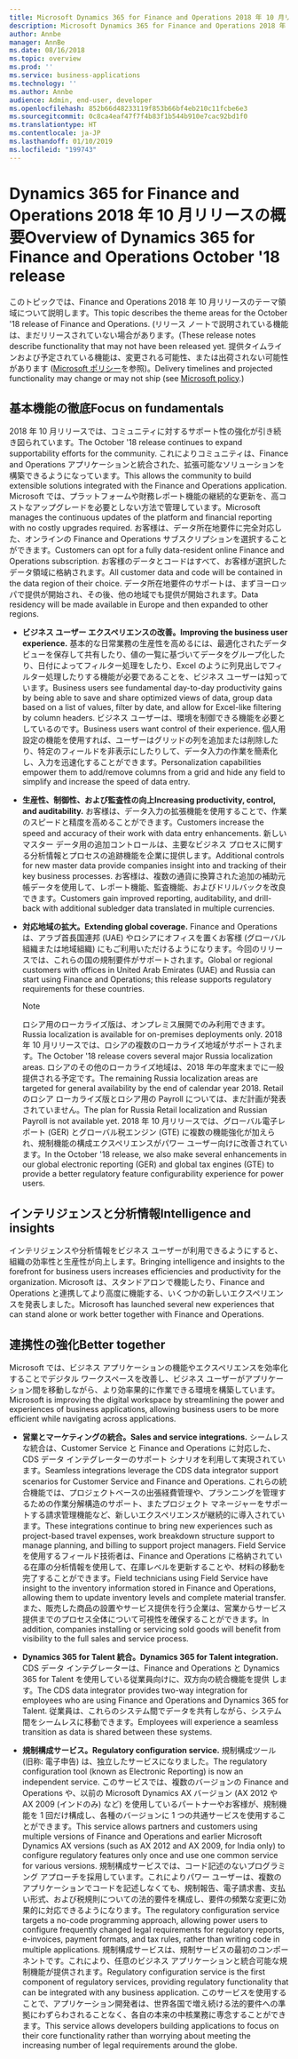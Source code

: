 ```yaml
---
title: Microsoft Dynamics 365 for Finance and Operations 2018 年 10 月リリースの概要
description: Microsoft Dynamics 365 for Finance and Operations 2018 年 10 月リリースの概要
author: Annbe
manager: AnnBe
ms.date: 08/16/2018
ms.topic: overview
ms.prod: ''
ms.service: business-applications
ms.technology: ''
ms.author: Annbe
audience: Admin, end-user, developer
ms.openlocfilehash: 852b66d48233119f853b66bf4eb210c11fcbe6e3
ms.sourcegitcommit: 0c8ca4eaf47f7f4b83f1b544b910e7cac92bd1f0
ms.translationtype: HT
ms.contentlocale: ja-JP
ms.lasthandoff: 01/10/2019
ms.locfileid: "199743"
---
```

#  <a name="overview-of-dynamics-365-for-finance-and-operations-october-18-release"></a><span data-ttu-id="5b7f6-103">Dynamics 365 for Finance and Operations 2018 年 10 月リリースの概要</span><span class="sxs-lookup"><span data-stu-id="5b7f6-103">Overview of Dynamics 365 for Finance and Operations October '18 release</span></span>


<span data-ttu-id="5b7f6-104">このトピックでは、Finance and Operations 2018 年 10 月リリースのテーマ領域について説明します。</span><span class="sxs-lookup"><span data-stu-id="5b7f6-104">This topic describes the theme areas for the October '18 release of Finance and Operations.</span></span> <span data-ttu-id="5b7f6-105">(リリース ノートで説明されている機能は、まだリリースされていない場合があります。</span><span class="sxs-lookup"><span data-stu-id="5b7f6-105">(These release notes describe functionality that may not have been released yet.</span></span> <span data-ttu-id="5b7f6-106">提供タイムラインおよび予定されている機能は、変更される可能性、または出荷されない可能性があります ([Microsoft ポリシー](https://go.microsoft.com/fwlink/p/?linkid=2007332)を参照)。</span><span class="sxs-lookup"><span data-stu-id="5b7f6-106">Delivery timelines and projected functionality may change or may not ship (see [Microsoft policy](https://go.microsoft.com/fwlink/p/?linkid=2007332).)</span></span>

## <a name="focus-on-fundamentals"></a><span data-ttu-id="5b7f6-107">基本機能の徹底</span><span class="sxs-lookup"><span data-stu-id="5b7f6-107">Focus on fundamentals</span></span>

<span data-ttu-id="5b7f6-108">2018 年 10 月リリースでは、コミュニティに対するサポート性の強化が引き続き図られています。</span><span class="sxs-lookup"><span data-stu-id="5b7f6-108">The October '18 release continues to expand supportability efforts for the community.</span></span>
<span data-ttu-id="5b7f6-109">これによりコミュニティは、Finance and Operations アプリケーションと統合された、拡張可能なソリューションを構築できるようになっています。</span><span class="sxs-lookup"><span data-stu-id="5b7f6-109">This allows the community to build extensible solutions integrated with the Finance and Operations application.</span></span> <span data-ttu-id="5b7f6-110">Microsoft では、プラットフォームや財務レポート機能の継続的な更新を、高コストなアップグレードを必要としない方法で管理しています。</span><span class="sxs-lookup"><span data-stu-id="5b7f6-110">Microsoft manages the continuous updates of the platform and financial reporting with no costly upgrades required.</span></span> <span data-ttu-id="5b7f6-111">お客様は、データ所在地要件に完全対応した、オンラインの Finance and Operations サブスクリプションを選択することができます。</span><span class="sxs-lookup"><span data-stu-id="5b7f6-111">Customers can opt for a fully data-resident online Finance and Operations subscription.</span></span> <span data-ttu-id="5b7f6-112">お客様のデータとコードはすべて、お客様が選択したデータ領域に格納されます。</span><span class="sxs-lookup"><span data-stu-id="5b7f6-112">All customer data and code will be contained in the data region of their choice.</span></span> <span data-ttu-id="5b7f6-113">データ所在地要件のサポートは、まずヨーロッパで提供が開始され、その後、他の地域でも提供が開始されます。</span><span class="sxs-lookup"><span data-stu-id="5b7f6-113">Data residency will be made available in Europe and then expanded to other regions.</span></span>

-   <span data-ttu-id="5b7f6-114">**ビジネス ユーザー エクスペリエンスの改善。**</span><span class="sxs-lookup"><span data-stu-id="5b7f6-114">**Improving the business user experience.**</span></span> <span data-ttu-id="5b7f6-115">基本的な日常業務の生産性を高めるには、最適化されたデータ ビューを保存して共有したり、値の一覧に基づいてデータをグループ化したり、日付によってフィルター処理をしたり、Excel のように列見出しでフィルター処理したりする機能が必要であることを、ビジネス ユーザーは知っています。</span><span class="sxs-lookup"><span data-stu-id="5b7f6-115">Business users see fundamental day-to-day productivity gains by being able to save and share optimized views of data, group data based on a list of values, filter by date, and allow for Excel-like filtering by column headers.</span></span> <span data-ttu-id="5b7f6-116">ビジネス ユーザーは、環境を制御できる機能を必要としているのです。</span><span class="sxs-lookup"><span data-stu-id="5b7f6-116">Business users want control of their experience.</span></span> <span data-ttu-id="5b7f6-117">個人用設定の機能を使用すれば、ユーザーはグリッドの列を追加または削除したり、特定のフィールドを非表示にしたりして、データ入力の作業を簡素化し、入力を迅速化することができます。</span><span class="sxs-lookup"><span data-stu-id="5b7f6-117">Personalization capabilities empower them to add/remove columns from a grid and hide any field to simplify and increase the speed of data entry.</span></span>

-   <span data-ttu-id="5b7f6-118">**生産性、制御性、および監査性の向上**</span><span class="sxs-lookup"><span data-stu-id="5b7f6-118">**Increasing productivity, control, and auditability.**</span></span> <span data-ttu-id="5b7f6-119">お客様は、データ入力の拡張機能を使用することで、作業のスピードと精度を高めることができます。</span><span class="sxs-lookup"><span data-stu-id="5b7f6-119">Customers increase the speed and accuracy of their work with data entry enhancements.</span></span>
    <span data-ttu-id="5b7f6-120">新しいマスター データ用の追加コントロールは、主要なビジネス プロセスに関する分析情報とプロセスの追跡機能を企業に提供します。</span><span class="sxs-lookup"><span data-stu-id="5b7f6-120">Additional controls for new master data provide companies insight into and tracking of their key business processes.</span></span> <span data-ttu-id="5b7f6-121">お客様は、複数の通貨に換算された追加の補助元帳データを使用して、レポート機能、監査機能、およびドリルバックを改良できます。</span><span class="sxs-lookup"><span data-stu-id="5b7f6-121">Customers gain improved reporting, auditability, and drill-back with additional subledger data translated in multiple currencies.</span></span>

-   <span data-ttu-id="5b7f6-122">**対応地域の拡大。**</span><span class="sxs-lookup"><span data-stu-id="5b7f6-122">**Extending global coverage.**</span></span> <span data-ttu-id="5b7f6-123">Finance and Operations は、アラブ首長国連邦 (UAE) やロシアにオフィスを置くお客様 (グローバル組織または地域組織) にもご利用いただけるようになります。今回のリリースでは、これらの国の規制要件がサポートされます。</span><span class="sxs-lookup"><span data-stu-id="5b7f6-123">Global or regional customers with offices in United Arab Emirates (UAE) and Russia can start using Finance and Operations; this release supports regulatory requirements for these countries.</span></span> 
    
    > [!NOTE]
    > <span data-ttu-id="5b7f6-124">ロシア用のローカライズ版は、オンプレミス展開でのみ利用できます。</span><span class="sxs-lookup"><span data-stu-id="5b7f6-124">Russia localization is available for on-premises deployments only.</span></span> <span data-ttu-id="5b7f6-125">2018 年 10 月リリースでは、ロシアの複数のローカライズ地域がサポートされます。</span><span class="sxs-lookup"><span data-stu-id="5b7f6-125">The October '18 release covers several major Russia localization areas.</span></span> <span data-ttu-id="5b7f6-126">ロシアのその他のローカライズ地域は、2018 年の年度末までに一般提供される予定です。</span><span class="sxs-lookup"><span data-stu-id="5b7f6-126">The remaining Russia localization areas are targeted for general availability by the end of calendar year 2018.</span></span> <span data-ttu-id="5b7f6-127">Retail のロシア ローカライズ版とロシア用の Payroll については、まだ計画が発表されていません。</span><span class="sxs-lookup"><span data-stu-id="5b7f6-127">The plan for Russia Retail localization and Russian Payroll is not available yet.</span></span> <span data-ttu-id="5b7f6-128">2018 年 10 月リリースでは、グローバル電子レポート (GER) とグローバル税エンジン (GTE) に複数の機能強化が加えられ、規制機能の構成エクスペリエンスがパワー ユーザー向けに改善されています。</span><span class="sxs-lookup"><span data-stu-id="5b7f6-128">In the October '18 release, we also make several enhancements in our global electronic reporting (GER) and global tax engines (GTE) to provide a better regulatory feature configurability experience for power users.</span></span> 

## <a name="intelligence-and-insights"></a><span data-ttu-id="5b7f6-129">インテリジェンスと分析情報</span><span class="sxs-lookup"><span data-stu-id="5b7f6-129">Intelligence and insights</span></span>

<span data-ttu-id="5b7f6-130">インテリジェンスや分析情報をビジネス ユーザーが利用できるようにすると、組織の効率性と生産性が向上します。</span><span class="sxs-lookup"><span data-stu-id="5b7f6-130">Bringing intelligence and insights to the forefront for business users increases efficiencies and productivity for the organization.</span></span> <span data-ttu-id="5b7f6-131">Microsoft は、スタンドアロンで機能したり、Finance and Operations と連携してより高度に機能する、いくつかの新しいエクスペリエンスを発表しました。</span><span class="sxs-lookup"><span data-stu-id="5b7f6-131">Microsoft has launched several new experiences that can stand alone or work better together with Finance and Operations.</span></span>

## <a name="better-together"></a><span data-ttu-id="5b7f6-132">連携性の強化</span><span class="sxs-lookup"><span data-stu-id="5b7f6-132">Better together</span></span>

<span data-ttu-id="5b7f6-133">Microsoft では、ビジネス アプリケーションの機能やエクスペリエンスを効率化することでデジタル ワークスペースを改善し、ビジネス ユーザーがアプリケーション間を移動しながら、より効率果的に作業できる環境を構築しています。</span><span class="sxs-lookup"><span data-stu-id="5b7f6-133">Microsoft is improving the digital workspace by streamlining the power and experiences of business applications, allowing business users to be more efficient while navigating across applications.</span></span>

-   <span data-ttu-id="5b7f6-134">**営業とマーケティングの統合。**</span><span class="sxs-lookup"><span data-stu-id="5b7f6-134">**Sales and service integrations.**</span></span> <span data-ttu-id="5b7f6-135">シームレスな統合は、Customer Service と Finance and Operations に対応した、CDS データ インテグレーターのサポート シナリオを利用して実現されています。</span><span class="sxs-lookup"><span data-stu-id="5b7f6-135">Seamless integrations leverage the CDS data integrator support scenarios for Customer Service and Finance and Operations.</span></span> <span data-ttu-id="5b7f6-136">これらの統合機能では、プロジェクトベースの出張経費管理や、プランニングを管理するための作業分解構造のサポート、またプロジェクト マネージャーをサポートする請求管理機能など、新しいエクスペリエンスが継続的に導入されています。</span><span class="sxs-lookup"><span data-stu-id="5b7f6-136">These integrations continue to bring new experiences such as project-based travel expenses, work breakdown structure support to manage planning, and billing to support project managers.</span></span> <span data-ttu-id="5b7f6-137">Field Service を使用するフィールド技術者は、Finance and Operations に格納されている在庫の分析情報を使用して、在庫レベルを更新することや、材料の移動を完了することができます。</span><span class="sxs-lookup"><span data-stu-id="5b7f6-137">Field technicians using Field Service have insight to the inventory information stored in Finance and Operations, allowing them to update inventory levels and complete material transfer.</span></span> <span data-ttu-id="5b7f6-138">また、販売した商品の設置やサービス提供を行う企業は、営業からサービス提供までのプロセス全体について可視性を確保することができます。</span><span class="sxs-lookup"><span data-stu-id="5b7f6-138">In addition, companies installing or servicing sold goods will benefit from visibility to the full sales and service process.</span></span>

-   <span data-ttu-id="5b7f6-139">**Dynamics 365 for Talent 統合。**</span><span class="sxs-lookup"><span data-stu-id="5b7f6-139">**Dynamics 365 for Talent integration.**</span></span> <span data-ttu-id="5b7f6-140">CDS データ インテグレーターは、Finance and Operations と Dynamics 365 for Talent を使用している従業員向けに、双方向の統合機能を提供 します。</span><span class="sxs-lookup"><span data-stu-id="5b7f6-140">The CDS data integrator provides two-way integration for employees who are using Finance and Operations and Dynamics 365 for Talent.</span></span> <span data-ttu-id="5b7f6-141">従業員は、これらのシステム間でデータを共有しながら、システム間をシームレスに移動できます。</span><span class="sxs-lookup"><span data-stu-id="5b7f6-141">Employees will experience a seamless transition as data is shared between these systems.</span></span>

-   <span data-ttu-id="5b7f6-142">**規制構成サービス。**</span><span class="sxs-lookup"><span data-stu-id="5b7f6-142">**Regulatory configuration service.**</span></span> <span data-ttu-id="5b7f6-143">規制構成ツール (旧称: 電子申告) は、独立したサービスになりました。</span><span class="sxs-lookup"><span data-stu-id="5b7f6-143">The regulatory configuration tool (known as Electronic Reporting) is now an independent service.</span></span> <span data-ttu-id="5b7f6-144">このサービスでは、複数のバージョンの Finance and Operations や、以前の Microsoft Dynamics AX バージョン (AX 2012 や AX 2009 (インドのみ) など) を使用しているパートナーやお客様が、規制機能を 1 回だけ構成し、各種のバージョンに 1 つの共通サービスを使用することができます。</span><span class="sxs-lookup"><span data-stu-id="5b7f6-144">This service allows partners and customers using multiple versions of Finance and Operations and earlier Microsoft Dynamics AX versions (such as AX 2012 and AX 2009, for India only) to configure regulatory features only once and use one common service for various versions.</span></span> <span data-ttu-id="5b7f6-145">規制構成サービスでは、コード記述のないプログラミング アプローチを採用しています。これによりパワー ユーザーは、複数のアプリケーションでコードを記述しなくても、規制報告、電子請求書、支払い形式、および税規則についての法的要件を構成し、要件の頻繁な変更に効果的に対応できるようになります。</span><span class="sxs-lookup"><span data-stu-id="5b7f6-145">The regulatory configuration service targets a no-code programming approach, allowing power users to configure frequently changed legal requirements for regulatory reports, e-invoices, payment formats, and tax rules, rather than writing code in multiple applications.</span></span> <span data-ttu-id="5b7f6-146">規制構成サービスは、規制サービスの最初のコンポーネントです。これにより、任意のビジネス アプリケーションと統合可能な規制機能が提供されます。</span><span class="sxs-lookup"><span data-stu-id="5b7f6-146">Regulatory configuration service is the first component of regulatory services, providing regulatory functionality that can be integrated with any business application.</span></span> <span data-ttu-id="5b7f6-147">このサービスを使用することで、アプリケーション開発者は、世界各国で増え続ける法的要件への準拠にわずらわされることなく、各自の本来の中核業務に専念することができます。</span><span class="sxs-lookup"><span data-stu-id="5b7f6-147">This service allows developers building applications to focus on their core functionality rather than worrying about meeting the increasing number of legal requirements around the globe.</span></span>
